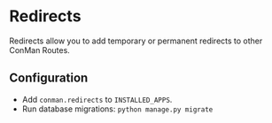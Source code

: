 # Redirects

Redirects allow you to add temporary or permanent redirects to other ConMan Routes.

## Configuration

* Add `conman.redirects` to `INSTALLED_APPS`.
* Run database migrations: `python manage.py migrate`
